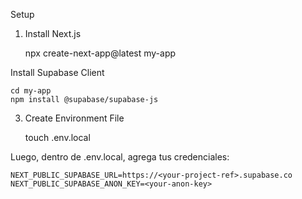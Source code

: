 Setup 

1. Install Next.js

    npx create-next-app@latest my-app

Install Supabase Client

    cd my-app
    npm install @supabase/supabase-js

3.	Create Environment File

    touch .env.local

Luego, dentro de .env.local, agrega tus credenciales:

    NEXT_PUBLIC_SUPABASE_URL=https://<your-project-ref>.supabase.co
    NEXT_PUBLIC_SUPABASE_ANON_KEY=<your-anon-key>
